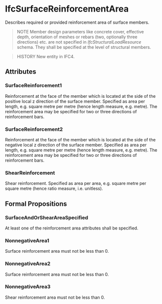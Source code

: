 # IfcSurfaceReinforcementArea

Describes required or provided reinforcement area of surface members.

> NOTE  Member design parameters like concrete cover, effective depth, orientation of meshes or rebars (two, optionally three directions) etc. are not specified in _IfcStructuralLoadResource_ schema. They shall be specified at the level of structural members.

> HISTORY  New entity in IFC4.

## Attributes

### SurfaceReinforcement1
Reinforcement at the face of the member which is located at the side of the positive local z direction of the surface member.  Specified as area per length, e.g. square metre per metre (hence length measure, e.g. metre).  The reinforcement area may be specified for two or three directions of reinforcement bars.

### SurfaceReinforcement2
Reinforcement at the face of the member which is located at the side of the negative local z direction of the surface member.  Specified as area per length, e.g. square metre per metre (hence length measure, e.g. metre).  The reinforcement area may be specified for two or three directions of reinforcement bars.

### ShearReinforcement
Shear reinforcement.  Specified as area per area, e.g. square metre per square metre (hence ratio measure, i.e. unitless).

## Formal Propositions

### SurfaceAndOrShearAreaSpecified
At least one of the reinforcement area attributes shall be specified.

### NonnegativeArea1
Surface reinforcement area must not be less than 0.

### NonnegativeArea2
Surface reinforcement area must not be less than 0.

### NonnegativeArea3
Shear reinforcement area must not be less than 0.
